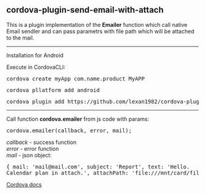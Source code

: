 <!--
#
# Licensed to the Apache Software Foundation (ASF) under one
# or more contributor license agreements.  See the NOTICE file
# distributed with this work for additional information
# regarding copyright ownership.  The ASF licenses this file
# to you under the Apache License, Version 2.0 (the
# "License"); you may not use this file except in compliance
# with the License.  You may obtain a copy of the License at
#
# http://www.apache.org/licenses/LICENSE-2.0
#
# Unless required by applicable law or agreed to in writing,
# software distributed under the License is distributed on an
# "AS IS" BASIS, WITHOUT WARRANTIES OR CONDITIONS OF ANY
#  KIND, either express or implied.  See the License for the
# specific language governing permissions and limitations
# under the License.
#
-->

cordova-plugin-send-email-with-attach
------------------------

This is a plugin implementation of the <b>Emailer</b> function which call native Email sendler and can pass parametrs with file path which will be attached to the mail. 

------------------------
Installation for Android

Execute in CordovaCLI:
<pre>cordova create myApp com.name.product MyAPP</pre>
<pre>cordova pllatform add android</pre>
<pre>cordova plugin add https://github.com/lexan1982/cordova-plugin-send-email-with-attach</pre>
------------------------
Call function <b>cordova.emailer</b> from js code with params:

  <pre>cordova.emailer(callback, error, mail);</pre>
  
  <i>callback</i> - success function<br/>
  <i>error</i> - error function<br/>
  <i>mail</i> - json object: 
  <pre>{ mail: 'mail@mail.com', subject: 'Report', text: 'Hello.<br/>Calendar plan in attach.', attachPath: 'file:///mnt/card/fileName' }</pre>
  
  <a href="http://cordova.apache.org/docs/en/3.5.0/guide_hybrid_plugins_index.md.html#Plugin%20Development%20Guide">Cordova docs</a>
